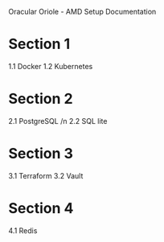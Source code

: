 Oracular Oriole - AMD
Setup Documentation

# Section 1
1.1 Docker
1.2 Kubernetes

# Section 2
2.1 PostgreSQL /n
2.2 SQL lite

# Section 3 
3.1 Terraform
3.2 Vault

# Section 4
4.1 Redis
